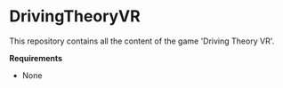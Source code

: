 # DrivingTheoryVR
This repository contains all the content of the game 'Driving Theory VR'.

**Requirements**
- None
